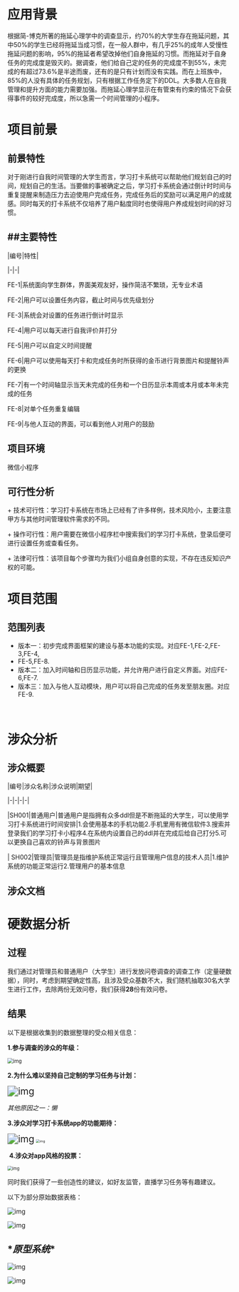 # 应用背景

根据简-博克所著的拖延心理学中的调查显示，约70%的大学生存在拖延问题，其中50%的学生已经将拖延当成习惯，在一般人群中，有几乎25%的成年人受慢性拖延问题的影响，95%的拖延者希望改掉他们自身拖延的习惯。而拖延对于自身任务的完成度是毁灭的。据调查，他们给自己定的任务的完成度不到55%，未完成的有超过73.6%是半途而废，还有的是只有计划而没有实践。而在上班族中，85%的人没有具体的任务规划，只有根据工作任务定下的DDL。大多数人在自我管理和提升方面的能力需要加强。而拖延心理学显示在有管束有约束的情况下会获得事件的较好完成度，所以急需一个时间管理的小程序。

# **项目前景**

## **前景特性**

对于刚进行自我时间管理的大学生而言，学习打卡系统可以帮助他们规划自己的时间，规划自己的生活。当要做的事被确定之后，学习打卡系统会通过倒计时时间与重复提醒来制造压力去迫使用户完成任务，完成任务后的奖励可以满足用户的成就感。同时每天的打卡系统不仅培养了用户黏度同时也使得用户养成规划时间的好习惯。

## **##主要特性**



|编号|特性|

|-|-|

FE-1|系统面向学生群体，界面美观友好，操作简洁不繁琐，无专业术语

FE-2|用户可以设置任务内容，截止时间与优先级划分

FE-3|系统会对设置的任务进行倒计时显示

FE-4|用户可以每天进行自我评价并打分

FE-5|用户可以自定义时间提醒

FE-6|用户可以使用每天打卡和完成任务时所获得的金币进行背景图片和提醒铃声的更换

FE-7|有一个时间轴显示当天未完成的任务和一个日历显示本周或本月或本年未完成的任务

FE-8|对单个任务重复编辑

FE-9|与他人互动的界面，可以看到他人对用户的鼓励

 

## **项目环境**

微信小程序 

## **可行性分析**

\+ 技术可行性：学习打卡系统在市场上已经有了许多样例，技术风险小，主要注意甲方与其他时间管理软件需求的不同。

\+ 操作可行性：用户需要在微信小程序栏中搜索我们的学习打卡系统，登录后便可进行设置任务或查看任务。

\+ 法律可行性：该项目每个步骤均为我们小组自身创意的实现，不存在违反知识产权的可能。

# **项目范围**

## **范围列表**

-  版本一：初步完成界面框架的建设与基本功能的实现。对应FE-1,FE-2,FE-3,FE-4,
- FE-5,FE-8.
-  版本二：加入时间轴和日历显示功能，并允许用户进行自定义界面。对应FE-6,FE-7.
-  版本三：加入与他人互动模块，用户可以将自己完成的任务发至朋友圈。对应FE-9.

​    

# **涉众分析**

## **涉众概要**

|编号|涉众名称|涉众说明|期望|

|-|-|-|-|

|SH001|普通用户|普通用户是指拥有众多ddl但是不断拖延的大学生，可以使用学习打卡系统进行时间安排|1.会使用基本的手机功能2.手机里用有微信软件3.搜索并登录我们的学习打卡小程序4.在系统内设置自己的ddl并在完成后给自己打分5.可以更换自己喜欢的铃声与背景图片

| SH002|管理员|管理员是指维护系统正常运行且管理用户信息的技术人员|1.维护系统的功能正常运行2.管理用户的基本信息

## **涉众文档**

# **硬数据分析**

## **过程**

我们通过对管理员和普通用户（大学生）进行发放问卷调查的调查工作（定量硬数据），同时，考虑到期望确定性高，且涉及受众基数不大，我们随机抽取30名大学生进行工作，去除两份无效问卷，我们获得**28**份有效问卷。

## **结果**

以下是根据收集到的数据整理的受众相关信息：

**1.参与调查的涉众的年级：**

<img src="https://gitee.com/zang_layton/Software/raw/master/img/20200418213907.png" alt="img" style="zoom:80%;" />

**2.为什么难以坚持自己定制的学习任务与计划：**

<img src="https://gitee.com/zang_layton/Software/raw/master/img/33de8274833d5baadcfdabbe0f53728a.png" alt="img" style="zoom: 150%;" />

*其他原因之一：懒*

 

**3.涉众对学习打卡系统app的功能期待：**

<img src="https://gitee.com/zang_layton/Software/raw/master/img/4766e7d9f54c4c7f6dcdd7d4b93e22df.png" alt="img" style="zoom:150%;" />

<img src="https://gitee.com/zang_layton/Software/raw/master/img/4f6952f66e67a4fbe43e9dd3e45ca8dc.png" alt="img" style="zoom: 50%;" />

 

​       **4.涉众对app风格的投票：**

<img src="https://gitee.com/zang_layton/Software/raw/master/img/4fa52a130389648d6dca693bf8e2d2cd.png" alt="img" style="zoom:67%;" />

同时我们获得了一些创造性的建议，如好友监管，直播学习任务等有趣建议。

 

 

以下为部分原始数据表格：

 

![img](https://gitee.com/zang_layton/Software/raw/master/img/20200418215632.png)

![img](https://gitee.com/zang_layton/Software/raw/master/img/20200418215645.png)

 

## \**原型系统**

![img](https://gitee.com/zang_layton/Software/raw/master/img/31ab092a8e8d19a41d06875c6fc71f56.png)

![img](https://gitee.com/zang_layton/Software/raw/master/img/8388c05809ca3edad8f43e82d03b1306.png)